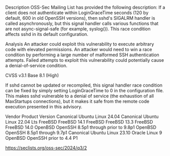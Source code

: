 Description
OSS-Sec Mailing List has provided the following description: If a client does not authenticate within LoginGraceTime seconds (120 by default, 600 in old OpenSSH versions), then sshd's SIGALRM handler is called asynchronously, but this signal handler calls various functions that are not async-signal-safe (for example, syslog()). This race condition affects sshd in its default configuration.

Analysis
An attacker could exploit this vulnerability to execute arbitrary code with elevated permissions. An attacker would need to win a race condition by performing a large number of malformed SSH authentication attempts. Failed attempts to exploit this vulnerability could potentially cause a denial-of-service condition.


CVSS v3.1 Base
8.1 (High)


If sshd cannot be updated or recompiled, this signal handler race condition can be fixed by simply setting LoginGraceTime to 0 in the configuration file. This makes sshd vulnerable to a denial of service (the exhaustion of all MaxStartups connections), but it makes it safe from the remote code execution presented in this advisory.

Vendor
Product
Version
Canonical	Ubuntu Linux	24.04
Canonical	Ubuntu Linux	22.04 Lts
FreeBSD	FreeBSD	14.1
FreeBSD	FreeBSD	13.3
FreeBSD	FreeBSD	14.0
OpenBSD	OpenSSH	8.5p1 through prior to 9.8p1
OpenBSD	OpenSSH	8.5p1 through 9.7p1
Canonical	Ubuntu Linux	23.10
Oracle	Linux	9
OpenBSD	OpenSSH	prior to 4.4 P1

https://seclists.org/oss-sec/2024/q3/2

